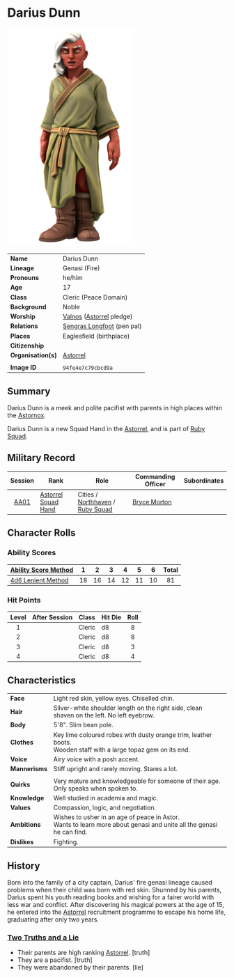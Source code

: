 # Darius Dunn

<img src="https://raw.githubusercontent.com/jesskelsall/astarus-images/main/characters/portraits/94fe4e7c79cbcd9a.png" height="500" />

|||
| --- | --- |
| **Name** | Darius Dunn | character.4
| **Lineage** | Genasi (Fire) |
| **Pronouns** | he/him |
| **Age** | 17 |
| **Class** | Cleric (Peace Domain) |
| **Background** | Noble |
| **Worship** | [Valnos](../gods/deities/valnos.md) ([Astorrel](../organisations/government/astorrel/astorrel.md) pledge) |
| **Relations** | [Sengras Longfoot](sengras-longfoot.md) (pen pal) |
| **Places** | Eaglesfield (birthplace) |
| **Citizenship** | |
| **Organisation(s)** | [Astorrel](../organisations/government/astorrel/astorrel.md) |
|||
| **Image ID** | `94fe4e7c79cbcd9a` |

## Summary

Darius Dunn is a meek and polite pacifist with parents in high places within the [Astornox](../organisations/government/astornox/astornox.md).

Darius Dunn is a new Squad Hand in the [Astorrel](../organisations/government/astorrel/astorrel.md), and is part of [Ruby Squad](../organisations/government/astorrel/squads/ruby-squad.md).

## Military Record

| Session | Rank | Role | Commanding Officer | Subordinates |
|:---:| --- | --- | --- | --- |
| [AA01](../sessions/AA01.md) | [Astorrel Squad Hand](../organisations/government/astorrel/ranks/astorrel-squad-hand.md) | Cities / [Northhaven](../places/settlements/cities/northhaven.md) / [Ruby Squad](../organisations/government/astorrel/squads/ruby-squad.md) | [Bryce Morton](bryce-morton.md) ||

## Character Rolls

### Ability Scores

| [Ability Score Method](../mechanics/ability-score-method/ability-score-method.md) | 1 | 2 | 3 | 4 | 5 | 6 | Total |
| --- |:---:|:---:|:---:|:---:|:---:|:---:|:---:|
| [4d6 Lenient Method](../mechanics/ability-score-method/4d6-lenient-method.md) | 18 | 16 | 14 | 12 | 11 | 10 | 81 |

### Hit Points

| Level | After Session | Class | Hit Die | Roll |
|:---:|:---:| --- | --- |:---:|
| 1 || Cleric | d8 | 8 |
| 2 || Cleric | d8 | 8 |
| 3 || Cleric | d8 | 3 |
| 4 || Cleric | d8 | 4 |

## Characteristics

| | |
| --- | --- |
| **Face** | Light red skin, yellow eyes. Chiselled chin. | characteristics.2
| **Hair** | Silver-white shoulder length on the right side, clean shaven on the left. No left eyebrow. |
| **Body** |  5'8". Slim bean pole. |
| **Clothes** | Key lime coloured robes with dusty orange trim, leather boots.<br>Wooden staff with a large topaz gem on its end. |
| **Voice** | Airy voice with a posh accent. |
| **Mannerisms** | Stiff upright and rarely moving. Stares a lot. |
| | |
| **Quirks** | Very mature and knowledgeable for someone of their age.<br>Only speaks when spoken to. |
| **Knowledge** | Well studied in academia and magic. |
| **Values** | Compassion, logic, and negotiation. |
| **Ambitions** | Wishes to usher in an age of peace in Astor.<br>Wants to learn more about genasi and unite all the genasi he can find. |
| **Dislikes** | Fighting. |

## History

Born into the family of a city captain, Darius' fire genasi lineage caused problems when their child was born with red skin. Shunned by his parents, Darius spent his youth reading books and wishing for a fairer world with less war and conflict. After discovering his magical powers at the age of 15, he entered into the [Astorrel](../organisations/government/astorrel/astorrel.md) recruitment programme to escape his home life, graduating after only two years.

### [Two Truths and a Lie](../mechanics/roleplay/two-truths-and-a-lie.md)

- Their parents are high ranking [Astorrel](../organisations/government/astorrel/astorrel.md). [truth]
- They are a pacifist. [truth]
- They were abandoned by their parents. [lie]
